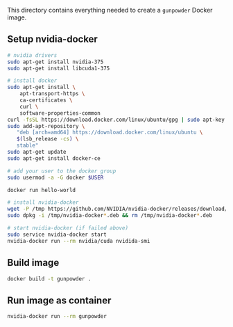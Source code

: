 This directory contains everything needed to create a `gunpowder` Docker image.

## Setup nvidia-docker

```bash
# nvidia drivers
sudo apt-get install nvidia-375
sudo apt-get install libcuda1-375

# install docker
sudo apt-get install \
    apt-transport-https \
    ca-certificates \
    curl \
    software-properties-common
curl -fsSL https://download.docker.com/linux/ubuntu/gpg | sudo apt-key add -
sudo add-apt-repository \
   "deb [arch=amd64] https://download.docker.com/linux/ubuntu \
   $(lsb_release -cs) \
   stable"
sudo apt-get update
sudo apt-get install docker-ce

# add your user to the docker group
sudo usermod -a -G docker $USER

docker run hello-world

# install nvidia-docker
wget -P /tmp https://github.com/NVIDIA/nvidia-docker/releases/download/v1.0.1/nvidia-docker_1.0.1-1_amd64.deb
sudo dpkg -i /tmp/nvidia-docker*.deb && rm /tmp/nvidia-docker*.deb

# start nvidia-docker (if failed above)
sudo service nvidia-docker start
nvidia-docker run --rm nvidia/cuda nvidida-smi
```

## Build image

```bash
docker build -t gunpowder .
```

## Run image as container

```bash
nvidia-docker run --rm gunpowder
```
